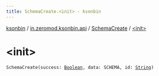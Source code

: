 ```yaml
---
title: SchemaCreate.<init> - ksonbin
---
```


[ksonbin](../../index.html) / [in.zeromod.ksonbin.api](../index.html) / [SchemaCreate](index.html) / [&lt;init&gt;](./-init-.html)

# &lt;init&gt;

`SchemaCreate(success: `[`Boolean`](https://kotlinlang.org/api/latest/jvm/stdlib/kotlin/-boolean/index.html)`, data: SCHEMA, id: `[`String`](https://kotlinlang.org/api/latest/jvm/stdlib/kotlin/-string/index.html)`)`